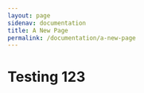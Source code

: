 ```yaml
---
layout: page
sidenav: documentation
title: A New Page
permalink: /documentation/a-new-page
---
```

# Testing 123
